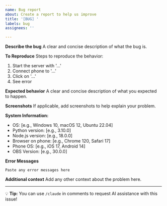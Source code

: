 ```yaml
---
name: Bug report
about: Create a report to help us improve
title: '[BUG] '
labels: bug
assignees: ''

---
```


**Describe the bug**
A clear and concise description of what the bug is.

**To Reproduce**
Steps to reproduce the behavior:
1. Start the server with '...'
2. Connect phone to '...'
3. Click on '...'
4. See error

**Expected behavior**
A clear and concise description of what you expected to happen.

**Screenshots**
If applicable, add screenshots to help explain your problem.

**System Information:**
 - OS: [e.g., Windows 10, macOS 12, Ubuntu 22.04]
 - Python version: [e.g., 3.10.0]
 - Node.js version: [e.g., 18.0.0]
 - Browser on phone: [e.g., Chrome 120, Safari 17]
 - Phone OS: [e.g., iOS 17, Android 14]
 - OBS Version: [e.g., 30.0.0]

**Error Messages**
```
Paste any error messages here
```

**Additional context**
Add any other context about the problem here.

---
💡 **Tip:** You can use `/claude` in comments to request AI assistance with this issue!